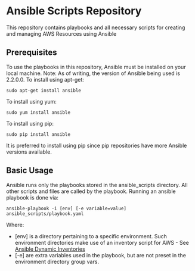 # Ansible Scripts Repository
This repository contains playbooks and all necessary scripts for creating and managing AWS Resources using Ansible

## Prerequisites
To use the playbooks in this repository, Ansible must be installed on your local machine.
Note: As of writing, the version of Ansible being used is 2.2.0.0.
To install using apt-get:
```
sudo apt-get install ansible
```
To install using yum:
```
sudo yum install ansible
```
To install using pip:
```
sudo pip install ansible
```
It is preferred to install using pip since pip repositories have more Ansible versions available.

## Basic Usage
Ansible runs only the playbooks stored in the ansible_scripts directory. All other scripts and files are called by the playbook.
Running an ansible playbook is done via:
```
ansible-playbook -i [env] [-e variable=value] ansible_scripts/playbook.yaml
```
Where:
* [env] is a directory pertaining to a specific environment. Such environment directories make use of an inventory script for AWS - See [Ansible Dynamic Inventories](http://docs.ansible.com/ansible/intro_dynamic_inventory.html)
* [-e] are extra variables used in the playbook, but are not preset in the environment directory group vars.

